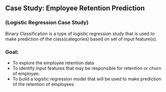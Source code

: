 ## Case Study: Employee Retention Prediction
### (Logistic Regression Case Study)

Binary Classification is a type of logistic regression study that is used to make prediction of the class(categories) based on set of input feature(s).

### Goal: 
- To explore the employee retention data
- To identify input features that may be responsible for retention or churn of employee.
- To build a logistic regression model that will be used to make prediction of the retention of employees
